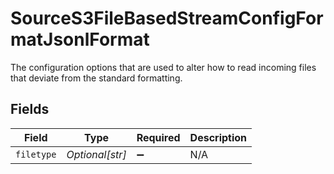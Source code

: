# SourceS3FileBasedStreamConfigFormatJsonlFormat

The configuration options that are used to alter how to read incoming files that deviate from the standard formatting.


## Fields

| Field              | Type               | Required           | Description        |
| ------------------ | ------------------ | ------------------ | ------------------ |
| `filetype`         | *Optional[str]*    | :heavy_minus_sign: | N/A                |